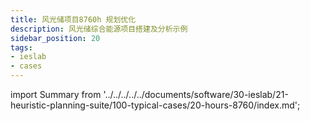 ```yaml
---
title: 风光储项目8760h 规划优化
description: 风光储综合能源项目搭建及分析示例
sidebar_position: 20
tags:
- ieslab
- cases
---
```


import Summary from '../../../../../documents/software/30-ieslab/21-heuristic-planning-suite/100-typical-cases/20-hours-8760/index.md';


<Summary />